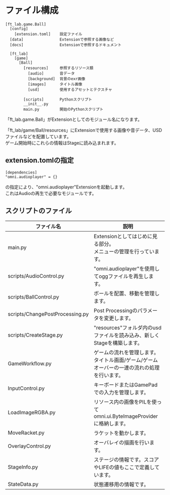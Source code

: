 # ファイル構成

```
[ft_lab.game.Ball]
  [config]
    [extension.toml]    設定ファイル
  [data]                Extensionで参照する画像など
  [docs]                Extensionで参照するドキュメント

  [ft_lab]
    [game]
      [Ball]
        [resources]     参照するリソース類
          [audio]       音データ
          [background]  背景のexr画像
          [images]      タイトル画像
          [usd]         使用するアセットとテクスチャ

        [scripts]       Pythonスクリプト
        __init__.py
        main.py         開始のPythonスクリプト
```

「ft_lab.game.Ball」がExtensionとしてのモジュール名になります。      

「ft_lab/game/Ball/resources」にExtensionで使用する画像や音データ、USDファイルなどを配置しています。      
ゲーム開始時にこれらの情報はStageに読み込まれます。       

## extension.tomlの指定

```
[dependencies]
"omni.audioplayer" = {}
```
の指定により、"omni.audioplayer"Extensionを起動します。     
これはAudioの再生で必要なモジュールです。    

## スクリプトのファイル

|ファイル名|説明|     
|---|---|     
|main.py|Extensionとしてはじめに見る部分。<br>メニューの管理を行っています。|     
|scripts/AudioControl.py|"omni.audioplayer"を使用してoggファイルを再生します。|     
|scripts/BallControl.py|ボールを配置、移動を管理します。|     
|scripts/ChangePostProcessing.py|Post Processingのパラメータを変更します。|     
|scripts/CreateStage.py|"resources"フォルダ内のusdファイルを読み込み、新しくStageを構築します。|     
|GameWorkflow.py|ゲームの流れを管理します。タイトル画面/ゲーム/ゲームオーバーの一連の流れの処理を行います。|     
|InputControl.py|キーボードまたはGamePadでの入力を管理します。|     
|LoadImageRGBA.py|リソース内の画像をPILを使ってomni.ui.ByteImageProviderに格納します。|     
|MoveRacket.py|ラケットを動かします。|     
|OverlayControl.py|オーバレイの描画を行います。|     
|StageInfo.py|ステージの情報です。スコアやLIFEの値もここで定義しています。|     
|StateData.py|状態遷移用の情報です。|     
